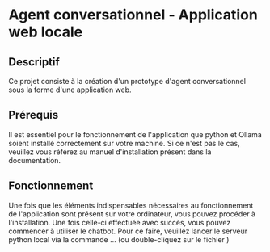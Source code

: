 # Agent conversationnel - Application web locale

## Descriptif

Ce projet consiste à la création d'un prototype d'agent conversationnel sous la forme d'une application web.

## Prérequis

Il est essentiel pour le fonctionnement de l'application que python et Ollama soient installé correctement sur votre machine.
Si ce n'est pas le cas, veuillez vous référez au manuel d'installation présent dans la documentation.

## Fonctionnement

Une fois que les éléments indispensables nécessaires au fonctionnement de l'application sont présent sur votre ordinateur, vous pouvez procéder à l'installation. Une fois celle-ci effectuée avec succès, vous pouvez commencer à utiliser le chatbot.
Pour ce faire, veuillez lancer le serveur python local via la commande ... (ou double-cliquez sur le fichier )


